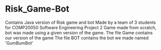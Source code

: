# Risk_Game-Bot
Contains Java version of Risk game and bot
Made by a team of 3 students for COMP20050 Software Engineering Project 2
Game made from scratch, bot was made using a given version of the game.
The file Game contains our version of the game
The file BOT contains the bot we made named 'GumBumBot'

